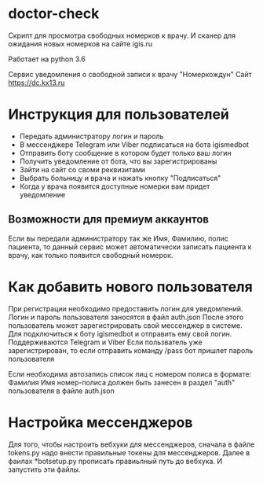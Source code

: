 # doctor-check

Скрипт для просмотра свободных номерков к врачу.
И сканер для ожидания новых номерков на сайте igis.ru

Работает на python 3.6

Сервис уведомления о свободной записи к врачу "Номеркождун"
Сайт https://dc.kx13.ru

# Инструкция для пользователей

* Передать администратору логин и пароль
* В мессенджере Telegram или Viber подписаться на бота igismedbot
* Отправить боту сообщение в котором будет только ваш логин
* Получить уведомление от бота, что вы зарегистрированы
* Зайти на сайт со своми реквизитами
* Выбрать больницу и врача и нажать кнопку "Подписаться"
* Когда у врача появится доступные номерки вам придет уведомление

## Возможности для премиум аккаунтов

Если вы передали администратору так же Имя, Фамилию, полис пациента, то данный сервис может
автоматически записать пациента к врачу, как только появится свободный номерок.

# Как добавить нового пользователя

При регистрации необходимо предоставить логин для уведомлений.
Логин и пароль пользователя заносятся в файл auth.json
После этого пользователь может зарегистрировать свой мессенджер в системе.
Для подключиться к боту igismedbot и отправить ему свой логин. 
Поддерживаются Telegram и Viber
Если пользватель уже зарегистрирован, то если отправить команду /pass бот пришлет пароль пользователя

Если необходима автозапись список лиц с номером полиса в формате:
Фамилия Имя номер-полиса
должен быть занесен в раздел "auth" пользователя в файле auth.json

# Настройка мессенджеров

Для того, чтобы настроить вебхуки для мессенджеров, сначала в файле tokens.py надо внести
правильные токены для мессенджеров.
Далее в фаилах *botsetup.py прописать правиьлный путь до вебхука.
И запустить эти файлы.
